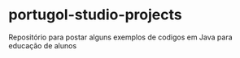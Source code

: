 # portugol-studio-projects
Repositório para postar alguns exemplos de codigos em Java para educação de alunos
